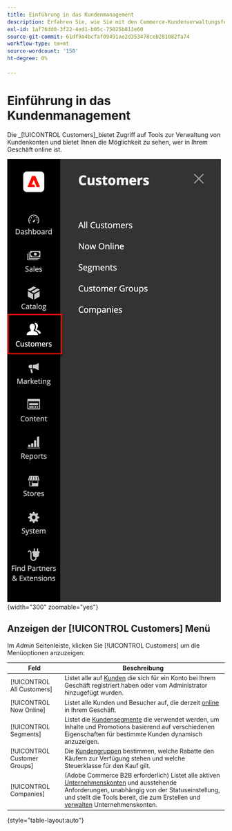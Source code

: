 ```yaml
---
title: Einführung in das Kundenmanagement
description: Erfahren Sie, wie Sie mit den Commerce-Kundenverwaltungsfunktionen das Kundenerlebnis für Ihr Geschäft verbessern können.
exl-id: 1af76dd0-3f22-4ed1-b05c-75025b813e60
source-git-commit: 61df9a4bcfaf09491ae2d353478ceb281082fa74
workflow-type: tm+mt
source-wordcount: '158'
ht-degree: 0%

---
```


# Einführung in das Kundenmanagement

Die _[!UICONTROL Customers]_bietet Zugriff auf Tools zur Verwaltung von Kundenkonten und bietet Ihnen die Möglichkeit zu sehen, wer in Ihrem Geschäft online ist.

![Menü &quot;Kunden&quot;](assets/admin-menu-customers.png){width="300" zoomable="yes"}

## Anzeigen der [!UICONTROL Customers] Menü

Im _Admin_ Seitenleiste, klicken Sie [!UICONTROL Customers] um die Menüoptionen anzuzeigen:

| Feld | Beschreibung |
|---|---|
| [!UICONTROL All Customers] | Listet alle auf [Kunden](../customers/customers-all.md) die sich für ein Konto bei Ihrem Geschäft registriert haben oder vom Administrator hinzugefügt wurden. |
| [!UICONTROL Now Online] | Listet alle Kunden und Besucher auf, die derzeit [online](../customers/now-online.md) in Ihrem Geschäft. |
| [!UICONTROL Segments] | Listet die [Kundensegmente](../customers/customer-segments.md) die verwendet werden, um Inhalte und Promotions basierend auf verschiedenen Eigenschaften für bestimmte Kunden dynamisch anzuzeigen. |
| [!UICONTROL Customer Groups] | Die [Kundengruppen](../customers/customer-groups.md) bestimmen, welche Rabatte den Käufern zur Verfügung stehen und welche Steuerklasse für den Kauf gilt. |
| [!UICONTROL Companies] | (Adobe Commerce B2B erforderlich) Listet alle aktiven [Unternehmenskonten](../b2b/account-companies.md) und ausstehende Anforderungen, unabhängig von der Statuseinstellung, und stellt die Tools bereit, die zum Erstellen und [verwalten](../b2b/account-company-manage.md) Unternehmenskonten. |

{style="table-layout:auto"}

